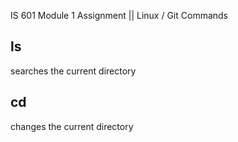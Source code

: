 IS 601 Module 1 Assignment || Linux / Git Commands

## ls

searches the current directory

## cd

changes the current directory
